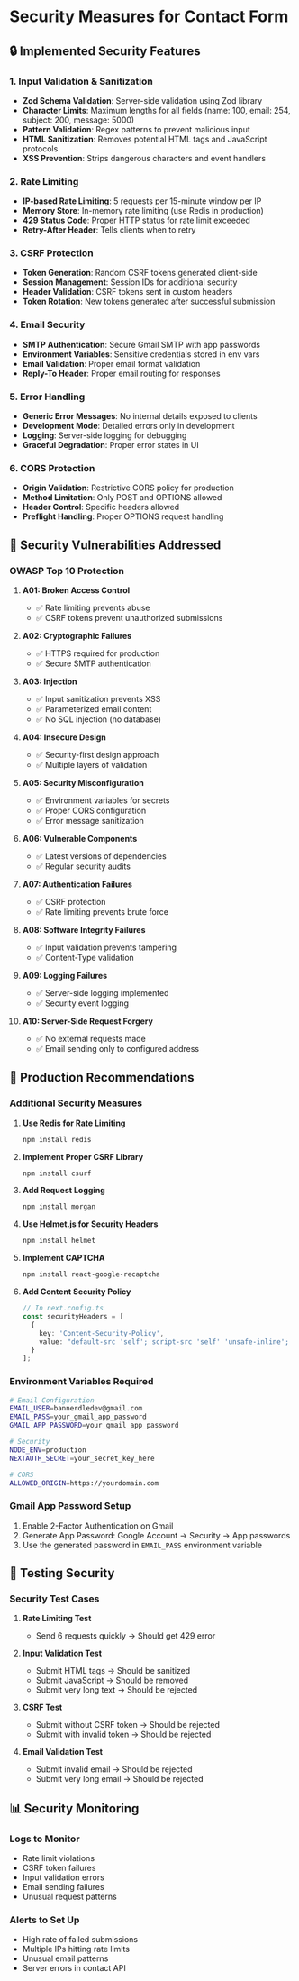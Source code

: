 # Security Measures for Contact Form

## 🔒 Implemented Security Features

### 1. **Input Validation & Sanitization**
- **Zod Schema Validation**: Server-side validation using Zod library
- **Character Limits**: Maximum lengths for all fields (name: 100, email: 254, subject: 200, message: 5000)
- **Pattern Validation**: Regex patterns to prevent malicious input
- **HTML Sanitization**: Removes potential HTML tags and JavaScript protocols
- **XSS Prevention**: Strips dangerous characters and event handlers

### 2. **Rate Limiting**
- **IP-based Rate Limiting**: 5 requests per 15-minute window per IP
- **Memory Store**: In-memory rate limiting (use Redis in production)
- **429 Status Code**: Proper HTTP status for rate limit exceeded
- **Retry-After Header**: Tells clients when to retry

### 3. **CSRF Protection**
- **Token Generation**: Random CSRF tokens generated client-side
- **Session Management**: Session IDs for additional security
- **Header Validation**: CSRF tokens sent in custom headers
- **Token Rotation**: New tokens generated after successful submission

### 4. **Email Security**
- **SMTP Authentication**: Secure Gmail SMTP with app passwords
- **Environment Variables**: Sensitive credentials stored in env vars
- **Email Validation**: Proper email format validation
- **Reply-To Header**: Proper email routing for responses

### 5. **Error Handling**
- **Generic Error Messages**: No internal details exposed to clients
- **Development Mode**: Detailed errors only in development
- **Logging**: Server-side logging for debugging
- **Graceful Degradation**: Proper error states in UI

### 6. **CORS Protection**
- **Origin Validation**: Restrictive CORS policy for production
- **Method Limitation**: Only POST and OPTIONS allowed
- **Header Control**: Specific headers allowed
- **Preflight Handling**: Proper OPTIONS request handling

## 🚨 Security Vulnerabilities Addressed

### **OWASP Top 10 Protection**

1. **A01: Broken Access Control**
   - ✅ Rate limiting prevents abuse
   - ✅ CSRF tokens prevent unauthorized submissions

2. **A02: Cryptographic Failures**
   - ✅ HTTPS required for production
   - ✅ Secure SMTP authentication

3. **A03: Injection**
   - ✅ Input sanitization prevents XSS
   - ✅ Parameterized email content
   - ✅ No SQL injection (no database)

4. **A04: Insecure Design**
   - ✅ Security-first design approach
   - ✅ Multiple layers of validation

5. **A05: Security Misconfiguration**
   - ✅ Environment variables for secrets
   - ✅ Proper CORS configuration
   - ✅ Error message sanitization

6. **A06: Vulnerable Components**
   - ✅ Latest versions of dependencies
   - ✅ Regular security audits

7. **A07: Authentication Failures**
   - ✅ CSRF protection
   - ✅ Rate limiting prevents brute force

8. **A08: Software Integrity Failures**
   - ✅ Input validation prevents tampering
   - ✅ Content-Type validation

9. **A09: Logging Failures**
   - ✅ Server-side logging implemented
   - ✅ Security event logging

10. **A10: Server-Side Request Forgery**
    - ✅ No external requests made
    - ✅ Email sending only to configured address

## 🔧 Production Recommendations

### **Additional Security Measures**

1. **Use Redis for Rate Limiting**
   ```bash
   npm install redis
   ```

2. **Implement Proper CSRF Library**
   ```bash
   npm install csurf
   ```

3. **Add Request Logging**
   ```bash
   npm install morgan
   ```

4. **Use Helmet.js for Security Headers**
   ```bash
   npm install helmet
   ```

5. **Implement CAPTCHA**
   ```bash
   npm install react-google-recaptcha
   ```

6. **Add Content Security Policy**
   ```typescript
   // In next.config.ts
   const securityHeaders = [
     {
       key: 'Content-Security-Policy',
       value: "default-src 'self'; script-src 'self' 'unsafe-inline'; style-src 'self' 'unsafe-inline';"
     }
   ];
   ```

### **Environment Variables Required**

```bash
# Email Configuration
EMAIL_USER=bannerdledev@gmail.com
EMAIL_PASS=your_gmail_app_password
GMAIL_APP_PASSWORD=your_gmail_app_password

# Security
NODE_ENV=production
NEXTAUTH_SECRET=your_secret_key_here

# CORS
ALLOWED_ORIGIN=https://yourdomain.com
```

### **Gmail App Password Setup**

1. Enable 2-Factor Authentication on Gmail
2. Generate App Password: Google Account → Security → App passwords
3. Use the generated password in `EMAIL_PASS` environment variable

## 🧪 Testing Security

### **Security Test Cases**

1. **Rate Limiting Test**
   - Send 6 requests quickly → Should get 429 error

2. **Input Validation Test**
   - Submit HTML tags → Should be sanitized
   - Submit JavaScript → Should be removed
   - Submit very long text → Should be rejected

3. **CSRF Test**
   - Submit without CSRF token → Should be rejected
   - Submit with invalid token → Should be rejected

4. **Email Validation Test**
   - Submit invalid email → Should be rejected
   - Submit very long email → Should be rejected

## 📊 Security Monitoring

### **Logs to Monitor**

- Rate limit violations
- CSRF token failures
- Input validation errors
- Email sending failures
- Unusual request patterns

### **Alerts to Set Up**

- High rate of failed submissions
- Multiple IPs hitting rate limits
- Unusual email patterns
- Server errors in contact API
